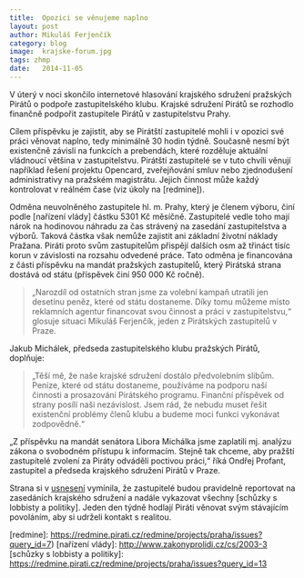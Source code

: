 ```yaml
---
title:	Opozici se věnujeme naplno
layout:	post
author:	Mikuláš Ferjenčík
category: blog
image:	krajske-forum.jpg
tags: zhmp
date:	2014-11-05
---
```


V úterý v noci skončilo internetové hlasování krajského sdružení pražských Pirátů o podpoře zastupitelského klubu. Krajské sdružení Pirátů se rozhodlo finančně podpořit zastupitele Pirátů v zastupitelstvu Prahy. 

Cílem příspěvku je zajistit, aby se Pirátští zastupitelé mohli i v opozici své práci věnovat naplno, tedy minimálně 30 hodin týdně. Současně nesmí být existenčně závislí na funkcích a prebendách, které rozděluje aktuální vládnoucí většina v zastupitelstvu. Pirátští zastupitelé se v tuto chvíli věnují například řešení projektu Opencard, zveřejňování smluv nebo zjednodušení  administrativy na pražském magistrátu. Jejich činnost může každý kontrolovat v reálném čase (viz úkoly na [redmine]).

Odměna neuvolněného zastupitele hl. m. Prahy, který je členem výboru, činí podle [nařízení vlády] částku 5301 Kč měsíčně. Zastupitelé vedle toho mají nárok na hodinovou náhradu za čas strávený na zasedání zastupitelstva a výborů. Taková částka však nemůže zajistit ani základní životní náklady Pražana. Piráti proto svům zastupitelům přispějí dalších osm až třináct tisíc korun v závislosti na rozsahu odvedené práce. Tato odměna je financována z části příspěvku na mandát pražských zastupitelů, který Pirátská strana dostává od státu (příspěvek činí 950 000 Kč ročně). 

> „Narozdíl od ostatních stran jsme za volební kampaň utratili jen desetinu peněz, které od státu dostaneme. Díky tomu můžeme místo reklamních agentur financovat svou činnost a práci v zastupitelstvu,“ glosuje situaci Mikuláš Ferjenčík, jeden z Pirátských zastupitelů v Praze. 

Jakub Michálek, předseda zastupitelského klubu pražských Pirátů, doplňuje: 
> „Těší mě, že naše krajské sdružení dostálo předvolebním slibům. Peníze, které od státu dostaneme, používáme na podporu naší činnosti a prosazování Pirátského programu. Finanční příspěvek od strany posílí naši nezávislost. Jsem rád, že nebudu muset řešit existenční problémy členů klubu a budeme moci funkci vykonávat zodpovědně.“

„Z příspěvku na mandát senátora Libora Michálka jsme zaplatili mj. analýzu zákona o svobodném přístupu k informacím. Stejně tak chceme, aby pražští zastupitelé zvolení za Piráty odváděli poctivou práci,“ říká Ondřej Profant, zastupitel a  předseda krajského sdružení Pirátů v Praze.

Strana si v [usnesení] vymínila, že zastupitelé budou pravidelně reportovat na zasedáních krajského sdružení a nadále vykazovat všechny  [schůzky s lobbisty a politiky]. Jeden den týdně hodlají Piráti věnovat svým stávajícím povoláním, aby si udrželi kontakt s realitou. 



[usnesení]: https://forum.pirati.cz/podatelna-financniho-odboru-f230/zmena-rozpoctu-t27057.html#p364094
[redmine]: https://redmine.pirati.cz/redmine/projects/praha/issues?query_id=7)
[nařízení vlády]: http://www.zakonyprolidi.cz/cs/2003-3
[schůzky s lobbisty a politiky]: https://redmine.pirati.cz/redmine/projects/praha/issues?query_id=13
